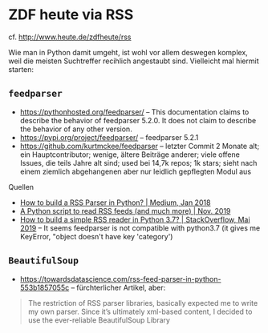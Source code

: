 # ZDF heute via RSS

cf. http://www.heute.de/zdfheute/rss

Wie man in Python damit umgeht, ist wohl vor allem deswegen komplex, 
weil die meisten Suchtreffer recihlich angestaubt sind.
Vielleicht mal hiermit starten:

## `feedparser`

- https://pythonhosted.org/feedparser/ – This documentation claims to describe the behavior of feedparser 5.2.0. It does not claim to describe the behavior of any other version.
- https://pypi.org/project/feedparser/ – feedparser 5.2.1
- https://github.com/kurtmckee/feedparser – letzter Commit 2 Monate alt; ein Hauptcontributor; wenige, ältere Beiträge anderer; viele offene Issues, die teils Jahre alt sind; used bei 14,7k repos; 1k stars; sieht nach einem ziemlich abgehangenen aber nur leidlich gepflegten Modul aus

Quellen
- [How to build a RSS Parser in Python? | Medium, Jan 2018](https://medium.com/@DigitallyMani/how-to-build-a-rss-parser-in-python-2879135dc2d6)
- [A Python script to read RSS feeds (and much more) | Nov. 2019](https://alvinalexander.com/python/python-script-read-rss-feeds-database/)
- [How to build a simple RSS reader in Python 3.7? | StackOverflow, Mai 2019](https://stackoverflow.com/questions/55936200/how-to-build-a-simple-rss-reader-in-python-3-7) – It seems feedparser is not compatible with python3.7 (it gives me KeyError, "object doesn't have key 'category')


## `BeautifulSoup`

- https://towardsdatascience.com/rss-feed-parser-in-python-553b1857055c – fürchterlicher Artikel, aber:

> The restriction of RSS parser libraries, basically expected me to write my own parser. Since it’s ultimately xml-based content, I decided to use the ever-reliable BeautifulSoup Library
